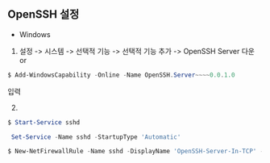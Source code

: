 ## **OpenSSH 설정**

- Windows

1. 설정 -> 시스템 -> 선택적 기능 -> 선택적 기능 추가 -> OpenSSH Server 다운
or 
``` powershell
$ Add-WindowsCapability -Online -Name OpenSSH.Server~~~~0.0.1.0
``` 
입력

2. 
``` powershell
$ Start-Service sshd
```
```powershell
 Set-Service -Name sshd -StartupType 'Automatic'
 ```

```powershell
$ New-NetFirewallRule -Name sshd -DisplayName 'OpenSSH-Server-In-TCP' -Enabled True -Direction Inbound -Protocol TCP -Action Allow -LocalPort 22
```




